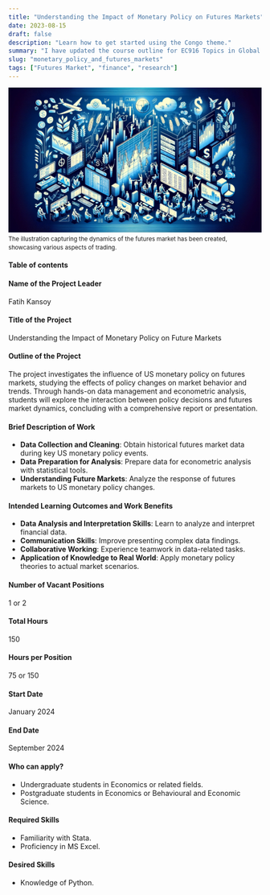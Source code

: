```yaml
---
title: "Understanding the Impact of Monetary Policy on Futures Markets"
date: 2023-08-15
draft: false
description: "Learn how to get started using the Congo theme."
summary: "I have updated the course outline for EC916 Topics in Global Finance. This course is designed for MSc in Economics students at the Department of Economics at the University of Warwick. This course is also available for MSc Finance & Economics students at the Warwick Business School."
slug: "monetary_policy_and_futures_markets"
tags: ["Futures Market", "finance", "research"]
---
```





<small>![EC916 Topics in Global Finance](futuresmarket.png)</small>
<small>The illustration capturing the dynamics of the futures market has been created, showcasing various aspects of trading. </small>

#### Table of contents

#### Name of the Project Leader

Fatih Kansoy

#### Title of the Project

Understanding the Impact of Monetary Policy on Future Markets

#### Outline of the Project

The project investigates the influence of US monetary policy on futures markets, studying the effects of policy changes on market behavior and trends. Through hands-on data management and econometric analysis, students will explore the interaction between policy decisions and futures market dynamics, concluding with a comprehensive report or presentation.

#### Brief Description of Work

- **Data Collection and Cleaning**: Obtain historical futures market data during key US monetary policy events.
- **Data Preparation for Analysis**: Prepare data for econometric analysis with statistical tools.
- **Understanding Future Markets**: Analyze the response of futures markets to US monetary policy changes.

#### Intended Learning Outcomes and Work Benefits

- **Data Analysis and Interpretation Skills**: Learn to analyze and interpret financial data.
- **Communication Skills**: Improve presenting complex data findings.
- **Collaborative Working**: Experience teamwork in data-related tasks.
- **Application of Knowledge to Real World**: Apply monetary policy theories to actual market scenarios.

#### Number of Vacant Positions

1 or 2

#### Total Hours

150

#### Hours per Position

75 or 150

#### Start Date

January 2024

#### End Date

September 2024

#### Who can apply?

- Undergraduate students in Economics or related fields.
- Postgraduate students in Economics or Behavioural and Economic Science.

#### Required Skills

- Familiarity with Stata.
- Proficiency in MS Excel.

#### Desired Skills

- Knowledge of Python.
